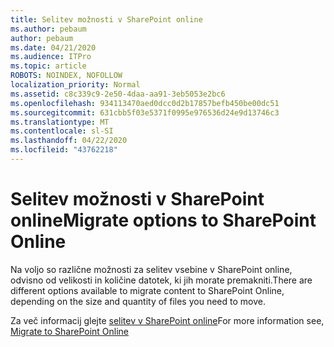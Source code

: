 ```yaml
---
title: Selitev možnosti v SharePoint online
ms.author: pebaum
author: pebaum
ms.date: 04/21/2020
ms.audience: ITPro
ms.topic: article
ROBOTS: NOINDEX, NOFOLLOW
localization_priority: Normal
ms.assetid: c8c339c9-2e50-4daa-aa91-3eb5053e2bc6
ms.openlocfilehash: 934113470aed0dcc0d2b17857befb450be00dc51
ms.sourcegitcommit: 631cbb5f03e5371f0995e976536d24e9d13746c3
ms.translationtype: MT
ms.contentlocale: sl-SI
ms.lasthandoff: 04/22/2020
ms.locfileid: "43762218"
---
```

# <a name="migrate-options-to-sharepoint-online"></a><span data-ttu-id="8e981-102">Selitev možnosti v SharePoint online</span><span class="sxs-lookup"><span data-stu-id="8e981-102">Migrate options to SharePoint Online</span></span>

<span data-ttu-id="8e981-103">Na voljo so različne možnosti za selitev vsebine v SharePoint online, odvisno od velikosti in količine datotek, ki jih morate premakniti.</span><span class="sxs-lookup"><span data-stu-id="8e981-103">There are different options available to migrate content to SharePoint Online, depending on the size and quantity of files you need to move.</span></span>
  
<span data-ttu-id="8e981-104">Za več informacij glejte [selitev v SharePoint online](https://go.microsoft.com/fwlink/?linkid-2022029)</span><span class="sxs-lookup"><span data-stu-id="8e981-104">For more information see, [Migrate to SharePoint Online](https://go.microsoft.com/fwlink/?linkid-2022029)</span></span>
  

